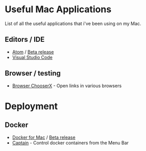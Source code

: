 # Useful Mac Applications

List of all the useful applications that i've been using on my Mac. 

## Editors / IDE
* [Atom](https://atom.io/download/mac) / [Beta release](https://atom.io/download/mac?channel=beta)
* [Visual Studio Code](https://code.visualstudio.com/docs/?dv=osx)


## Browser / testing
* [Browser ChooserX](https://bdevapps.com/2016/11/29/browser-chooserx/) - Open links in various browsers


# Deployment
## Docker
* [Docker for Mac](https://download.docker.com/mac/stable/Docker.dmg) / [Beta release](https://download.docker.com/mac/beta/Docker.dmg)
* [Captain](https://getcaptain.co) - Control docker containers from the Menu Bar
